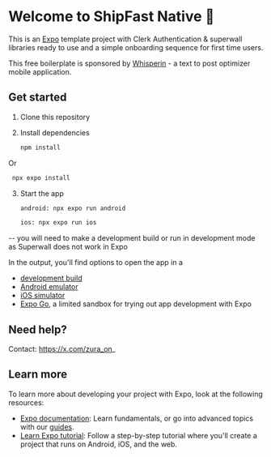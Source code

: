 # Welcome to ShipFast Native 🚀

This is an [Expo](https://expo.dev) template project with Clerk Authentication & superwall libraries ready to use and a simple onboarding sequence for first time users.

This free boilerplate is sponsored by [Whisperin]([https://post-bridge.com](https://apps.apple.com/us/app/whisperin-speech-to-post/id6741297358)) - a text to post optimizer mobile application.

## Get started

1. Clone this repository 

2. Install dependencies

   ```bash
   npm install
   ```
Or 

  ```bash
   npx expo install
   ```

3. Start the app

   ```bash
   android: npx expo run android

   ios: npx expo run ios
   ```
-- you will need to make a development build or run in development mode as Superwall does not work in Expo 

In the output, you'll find options to open the app in a

- [development build](https://docs.expo.dev/develop/development-builds/introduction/)
- [Android emulator](https://docs.expo.dev/workflow/android-studio-emulator/)
- [iOS simulator](https://docs.expo.dev/workflow/ios-simulator/)
- [Expo Go](https://expo.dev/go), a limited sandbox for trying out app development with Expo


## Need help?

Contact: https://x.com/zura_on_

## Learn more

To learn more about developing your project with Expo, look at the following resources:

- [Expo documentation](https://docs.expo.dev/): Learn fundamentals, or go into advanced topics with our [guides](https://docs.expo.dev/guides).
- [Learn Expo tutorial](https://docs.expo.dev/tutorial/introduction/): Follow a step-by-step tutorial where you'll create a project that runs on Android, iOS, and the web.
